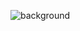 ![background](https://user-images.githubusercontent.com/49127445/119871598-3c92d500-bf40-11eb-8051-4d03f8233e63.jpg)
